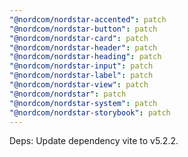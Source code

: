 ```yaml
---
"@nordcom/nordstar-accented": patch
"@nordcom/nordstar-button": patch
"@nordcom/nordstar-card": patch
"@nordcom/nordstar-header": patch
"@nordcom/nordstar-heading": patch
"@nordcom/nordstar-input": patch
"@nordcom/nordstar-label": patch
"@nordcom/nordstar-view": patch
"@nordcom/nordstar": patch
"@nordcom/nordstar-system": patch
"@nordcom/nordstar-storybook": patch
---
```


Deps: Update dependency vite to v5.2.2.
